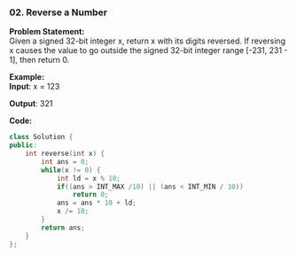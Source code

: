 ### 02. Reverse a Number

**Problem Statement:** <br/>
Given a signed 32-bit integer x, return x with its digits reversed. If reversing x causes the value to go outside the signed 32-bit integer range [-231, 231 - 1], then return 0.

**Example:** <br/>
**Input**: x = 123

**Output**: 321

**Code:** <br/>
```cpp
class Solution {
public:
    int reverse(int x) {
        int ans = 0;
        while(x != 0) {
            int ld = x % 10;
            if((ans > INT_MAX /10) || (ans < INT_MIN / 10))
                return 0;
            ans = ans * 10 + ld;
            x /= 10;
        }
        return ans;
    }
};
```